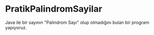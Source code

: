 # PratikPalindromSayilar
Java ile bir sayının "Palindrom Sayı" olup olmadığını bulan bir program yapıyoruz.
